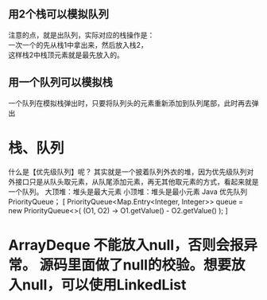 ## 用2个栈可以模拟队列
注意的点，就是出队列，实际对应的栈操作是：  
  一次一个的先从栈1中拿出来，然后放入栈2，   
  这样栈2中栈顶元素就是最先放入的。

## 用一个队列可以模拟栈
一个队列在模拟栈弹出时，只要将队列头的元素重新添加到队列尾部，此时再去弹出

# 栈、队列 
什么是【优先级队列】呢？
其实就是一个披着队列外衣的堆，因为优先级队列对外接口只是从队头取元素，从队尾添加元素，再无其他取元素的方式，看起来就是一个队列。
大顶堆：堆头是最大元素
小顶堆：堆头是最小元素
Java 优先队列 PriorityQueue；
[
PriorityQueue<Map.Entry<Integer, Integer>> queue = new PriorityQueue<>(
    (O1, O2) -> O1.getValue() - O2.getValue()
);
]


# ArrayDeque 不能放入null，否则会报异常。 源码里面做了null的校验。想要放入null，可以使用LinkedList

